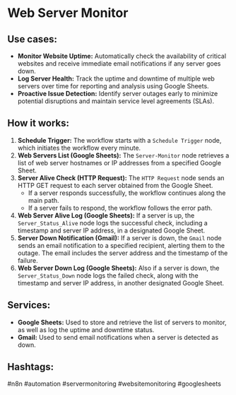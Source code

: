 # Web Server Monitor

## Use cases:

- **Monitor Website Uptime:** Automatically check the availability of critical websites and receive immediate email notifications if any server goes down.
- **Log Server Health:** Track the uptime and downtime of multiple web servers over time for reporting and analysis using Google Sheets.
- **Proactive Issue Detection:** Identify server outages early to minimize potential disruptions and maintain service level agreements (SLAs).

## How it works:

1.  **Schedule Trigger:** The workflow starts with a `Schedule Trigger` node, which initiates the workflow every minute.
2.  **Web Servers List (Google Sheets):** The `Server-Monitor` node retrieves a list of web server hostnames or IP addresses from a specified Google Sheet.
3.  **Server Alive Check (HTTP Request):** The `HTTP Request` node sends an HTTP GET request to each server obtained from the Google Sheet.
    *   If a server responds successfully, the workflow continues along the main path.
    *   If a server fails to respond, the workflow follows the error path.
4.  **Web Server Alive Log (Google Sheets):** If a server is up, the `Server_Status_Alive` node logs the successful check, including a timestamp and server IP address, in a designated Google Sheet.
5.  **Server Down Notification (Gmail):** If a server is down, the `Gmail` node sends an email notification to a specified recipient, alerting them to the outage. The email includes the server address and the timestamp of the failure.
6.  **Web Server Down Log (Google Sheets):** Also if a server is down, the `Server_Status_Down` node logs the failed check, along with the timestamp and server IP address, in another designated Google Sheet.

## Services:

-   **Google Sheets:** Used to store and retrieve the list of servers to monitor, as well as log the uptime and downtime status.
-   **Gmail:** Used to send email notifications when a server is detected as down.

## Hashtags:

#n8n #automation #servermonitoring #websitemonitoring #googlesheets
